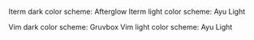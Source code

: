 Iterm dark color scheme: Afterglow
Iterm light color scheme: Ayu Light

Vim dark color scheme: Gruvbox
Vim light color scheme: Ayu Light

